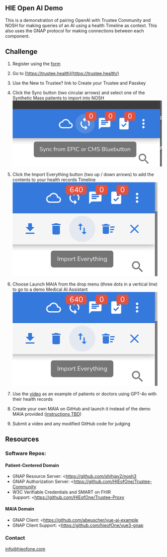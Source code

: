 ## HIE Open AI Demo

This is a demonstration of pairing OpenAI with Trustee Community and NOSH for making queries of an AI using a health Timeline as context. This also uses the GNAP protocol for making connections between each component.

## Challenge

1.  Register using the [form](https://forms.gle/UzVJkqoibtPyEzc16)

2.  Go to [https://trustee.health](https://trustee.health/)
3.  Use the New to Trustee? link to Create your Trustee and Passkey
4.  Click the Sync button (two circular arrows) and select one of the Synthetic Mass patients to import into NOSH![ss-1.png](https://github.com/abeuscher/vue-ai-example/blob/main/public/ss-1.png)

5.  Click the Import Everything button (two up / down arrows) to add the contents to your health records Timeline ![ss-2.png](https://github.com/abeuscher/vue-ai-example/blob/main/public/ss-2.png)

6.  Choose Launch MAIA from the drop menu (three dots in a vertical line) to go to a demo Medical AI Assistant ![ss-2.png](https://github.com/abeuscher/vue-ai-example/blob/main/public/ss-2.png)

7.  Use the [video](https://www.youtube.com/watch?v=V16lfEMN2eA) as an example of patients or doctors using GPT-4o with their health records
8.  Create your own MAIA on GitHub and launch it instead of the demo MAIA provided ([instructions TBD](http://tbd/))
9.  Submit a video and any modified GitHub code for judging

## Resources

### Software Repos:

#### Patient-Centered Domain

- GNAP Resource Server: <https://github.com/shihjay2/nosh3
- GNAP Authorization Server: <https://github.com/HIEofOne/Trustee-Community
- W3C Verifiable Credentials and SMART on FHIR Support: <https://github.com/HIEofOne/Trustee-Proxy

#### MAIA Domain

- GNAP Client: <https://github.com/abeuscher/vue-ai-example
- GNAP Client Support: <https://github.com/hieofOne/vue3-gnap

### Contact

info@hieofone.com
